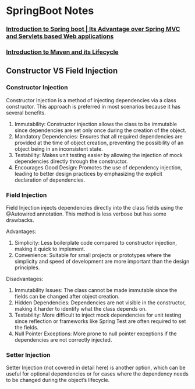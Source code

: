 
# SpringBoot Notes

### [Introduction to Spring boot | Its Advantage over Spring MVC and Servlets based Web applications](https://www.youtube.com/watch?v=TMX1kQ4W4hI&list=PL6W8uoQQ2c60g6_fcjDCLHSx1LBeVYqyZ&index=3&ab_channel=Concept%26%26Coding-byShrayansh)


### [Introduction to Maven and its Lifecycle](https://www.youtube.com/watch?v=1e4jNP8iKLo&list=PL6W8uoQQ2c60g6_fcjDCLHSx1LBeVYqyZ&index=4&ab_channel=Concept%26%26Coding-byShrayansh)


## Constructor VS Field Injection

### Constructor Injection
Constructor Injection is a method of injecting dependencies via a class constructor. This approach is preferred in most scenarios because it has several benefits.

1.	Immutability: Constructor injection allows the class to be immutable since dependencies are set only once during the creation of the object.
2.	Mandatory Dependencies: Ensures that all required dependencies are provided at the time of object creation, preventing the possibility of an object being in an inconsistent state.
3.	Testability: Makes unit testing easier by allowing the injection of mock dependencies directly through the constructor.
4.	Encourages Good Design: Promotes the use of dependency injection, leading to better design practices by emphasizing the explicit declaration of dependencies.

### Field Injection
Field Injection injects dependencies directly into the class fields using the @Autowired annotation. This method is less verbose but has some drawbacks.

Advantages:

1.	Simplicity: Less boilerplate code compared to constructor injection, making it quick to implement.
2.	Convenience: Suitable for small projects or prototypes where the simplicity and speed of development are more important than the design principles.

Disadvantages:

1.	Immutability Issues: The class cannot be made immutable since the fields can be changed after object creation.
2.	Hidden Dependencies: Dependencies are not visible in the constructor, making it harder to identify what the class depends on.
3.	Testability: More difficult to inject mock dependencies for unit testing since reflection or frameworks like Spring Test are often required to set the fields.
4.	Null Pointer Exceptions: More prone to null pointer exceptions if the dependencies are not correctly injected.


### Setter Injection
Setter Injection (not covered in detail here) is another option, which can be useful for optional dependencies or for cases where the dependency needs to be changed during the object’s lifecycle.
